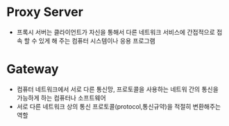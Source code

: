 # Proxy Server
- 프록시 서버는 클라이언트가 자신을 통해서 다른 네트워크 서비스에 간접적으로 접속 할 수 있게 해 주는 컴퓨터 시스템이나 응용 프로그램

# Gateway
- 컴퓨터 네트워크에서 서로 다른 통신망, 프로토콜을 사용하는 네트워 간의 통신을 가능하게 하는 컴퓨터나 소프트웨어
- 서로 다른 네트워크 상의 통신 프로토콜(protocol,통신규약)을 적절히 변환해주는 역할